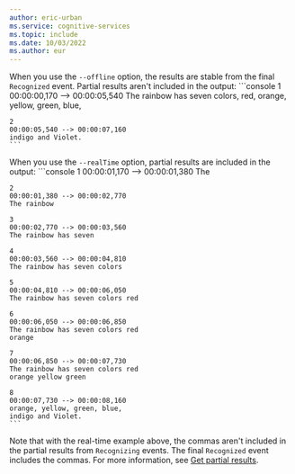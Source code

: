 ```yaml
---
author: eric-urban
ms.service: cognitive-services
ms.topic: include
ms.date: 10/03/2022
ms.author: eur
---
```



When you use the `--offline` option, the results are stable from the final `Recognized` event. Partial results aren't included in the output:
    ```console
    1
    00:00:00,170 --> 00:00:05,540
    The rainbow has seven colors, red,
    orange, yellow, green, blue,
    
    2
    00:00:05,540 --> 00:00:07,160
    indigo and Violet.
    ```

When you use the `--realTime` option, partial results are included in the output:
    ```console
    1
    00:00:01,170 --> 00:00:01,380
    The
    
    2
    00:00:01,380 --> 00:00:02,770
    The rainbow
    
    3
    00:00:02,770 --> 00:00:03,560
    The rainbow has seven
    
    4
    00:00:03,560 --> 00:00:04,810
    The rainbow has seven colors
    
    5
    00:00:04,810 --> 00:00:06,050
    The rainbow has seven colors red
    
    6
    00:00:06,050 --> 00:00:06,850
    The rainbow has seven colors red
    orange
    
    7
    00:00:06,850 --> 00:00:07,730
    The rainbow has seven colors red
    orange yellow green
    
    8
    00:00:07,730 --> 00:00:08,160
    orange, yellow, green, blue,
    indigo and Violet.
    ```

Note that with the real-time example above, the commas aren't included in the partial results from `Recognizing` events. The final `Recognized` event includes the commas. For more information, see [Get partial results](~/articles/cognitive-services/speech-service/captioning-concepts.md#get-partial-results).